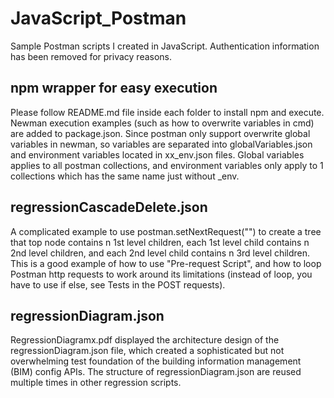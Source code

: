 # JavaScript_Postman
Sample Postman scripts I created in JavaScript. Authentication information has been removed for privacy reasons.

## npm wrapper for easy execution
Please follow README.md file inside each folder to install npm and execute. Newman execution examples (such as how to overwrite variables in cmd) are added to package.json. Since postman only support overwrite global variables in newman, so variables are separated into globalVariables.json and environment variables located in xx_env.json files. Global variables applies to all postman collections, and environment variables only apply to 1 collections which has the same name just without _env.

## regressionCascadeDelete.json
A complicated example to use postman.setNextRequest("") to create a tree that top node contains n 1st level children, each 1st level child contains n 2nd level children, and each 2nd level child contains n 3rd level children. This is a good example of how to use "Pre-request Script", and how to loop Postman http requests to work around its limitations (instead of loop, you have to use if else, see Tests in the POST requests).

## regressionDiagram.json
RegressionDiagramx.pdf displayed the architecture design of the regressionDiagram.json file, which created a sophisticated but not overwhelming test foundation of the building information management (BIM) config APIs. The structure of regressionDiagram.json are reused multiple times in other regression scripts.
